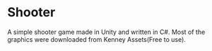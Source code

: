 # Shooter
A simple shooter game made in Unity and written in C#.
Most of the graphics were downloaded from Kenney Assets(Free to use).
